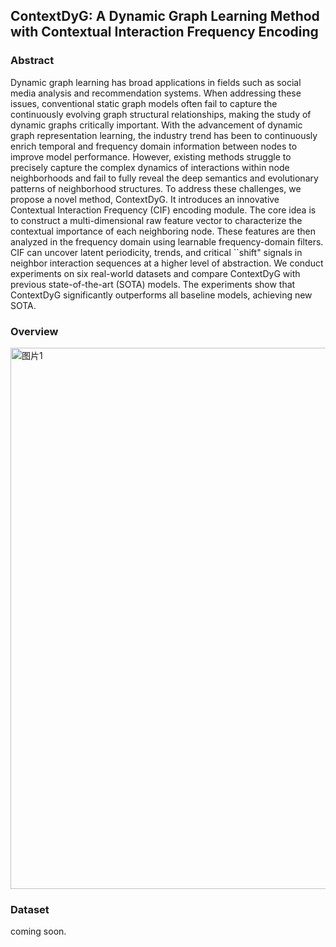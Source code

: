 ## ContextDyG: A Dynamic Graph Learning Method with Contextual Interaction Frequency Encoding

### Abstract
Dynamic graph learning has broad applications in fields such as social media analysis and recommendation systems. When addressing these issues, conventional static graph models often fail to capture the continuously evolving graph structural relationships, making the study of dynamic graphs critically important. With the advancement of dynamic graph representation learning, the industry trend has been to continuously enrich temporal and frequency domain information between nodes to improve model performance. However, existing methods struggle to precisely capture the complex dynamics of interactions within node neighborhoods and fail to fully reveal the deep semantics and evolutionary patterns of neighborhood structures. To address these challenges, we propose a novel method, ContextDyG. It introduces an innovative Contextual Interaction Frequency (CIF) encoding module. The core idea is to construct a multi-dimensional raw feature vector to characterize the contextual importance of each neighboring node. These features are then analyzed in the frequency domain using learnable frequency-domain filters. CIF can uncover latent periodicity, trends, and critical ``shift" signals in neighbor interaction sequences at a higher level of abstraction. We conduct experiments on six real-world datasets and compare ContextDyG with previous state-of-the-art (SOTA) models. The experiments show that ContextDyG significantly outperforms all baseline models, achieving new SOTA.
### Overview
<img width="1474" height="866" alt="图片1" src="https://github.com/user-attachments/assets/88e8d4f0-8b6d-4b49-bd22-58427f8b2807" />

### Dataset
coming soon.
